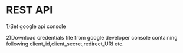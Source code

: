 # REST API

1)Set google api console

2)Download credentials file from google developer console containing following
   client_id,client_secret,redirect_URI etc.
